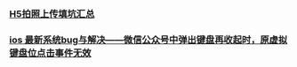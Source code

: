 ### [H5拍照上传填坑汇总](https://juejin.im/post/5bd705abf265da0a8d36dbdc)
### [ios 最新系统bug与解决——微信公众号中弹出键盘再收起时，原虚拟键盘位点击事件无效](https://juejin.im/post/5c07442f51882528c4469769)
